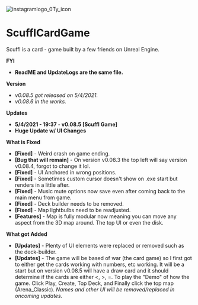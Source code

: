 ![instagramlogo_0Ty_icon](https://user-images.githubusercontent.com/83662366/117080672-5576e480-ad0c-11eb-889f-4f4b9618fa9c.png)
# ScufflCardGame
Scuffl is a card - game built by a few friends on Unreal Engine.

**FYI**
- **ReadME and UpdateLogs are the same file.**

**Version**
- *v0.08.5 got released on 5/4/2021.*
- *v0.08.6 in the works.*

**Updates**
- **5/4/2021 - 19:37 - v0.08.5 [Scuffl Game]**
- **Huge Update w/ UI Changes**

**What is Fixed**
- **[Fixed]** - Weird crash on game ending. 
- **[Bug that will remain]** - On version v0.08.3 the top left will say version v0.08.4, forgot to change it lol.
- **[Fixed]** - UI Anchored in wrong positions.
- **[Fixed]** - Sometimes custom cursor doesn't show on .exe start but renders in a little after.
- **[Fixed]** - Music mute options now save even after coming back to the main menu from game.
- **[Fixed]** - Deck builder needs to be removed.
- **[Fixed]** - Map lightbulbs need to be readjusted.
- **[Features]** - Map is fully modular now meaning you can move any aspect from the 3D map around. The top UI or even the disk. 

**What got Added**
- **[Updates]** - Plenty of UI elements were replaced or removed such as the deck-builder.
- **[Updates]** - The game will be based of war (the card game) so I first got to either get the cards working with numbers, etc working. It will be a start but on version v0.08.5 will have a draw card and it should determine if the cards are either <, >, =.
To play the "Demo" of how the game. Click Play, Create, Top Deck, and Finally click the top map (Arena_Classic).
*Names and other UI will be removed/replaced in oncoming updates.*
